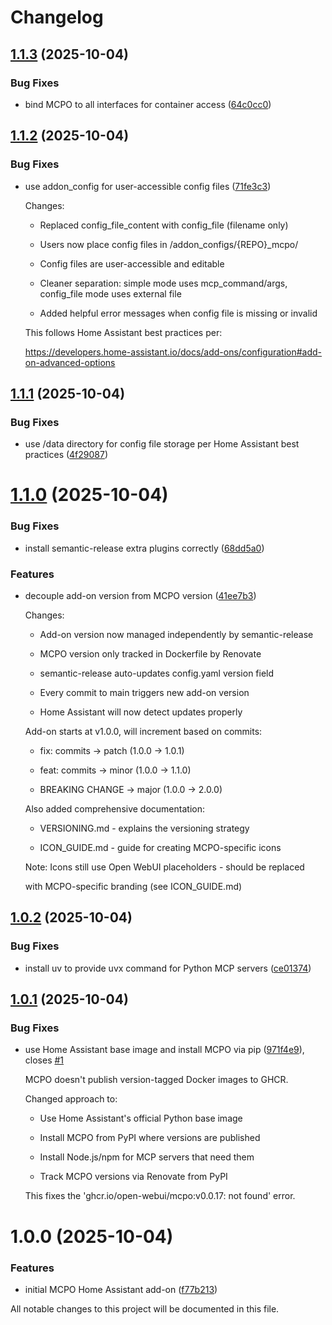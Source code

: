 # Changelog

## [1.1.3](https://github.com/lindehoff/addon-mcpo/compare/v1.1.2...v1.1.3) (2025-10-04)


### Bug Fixes

* bind MCPO to all interfaces for container access ([64c0cc0](https://github.com/lindehoff/addon-mcpo/commit/64c0cc08fe7edee245cb1ee3f62af5ba58f210d2))

## [1.1.2](https://github.com/lindehoff/addon-mcpo/compare/v1.1.1...v1.1.2) (2025-10-04)


### Bug Fixes

* use addon_config for user-accessible config files ([71fe3c3](https://github.com/lindehoff/addon-mcpo/commit/71fe3c33b130e341346da67063beac55db480dd8))

  Changes:

  - Replaced config_file_content with config_file (filename only)

  - Users now place config files in /addon_configs/{REPO}_mcpo/

  - Config files are user-accessible and editable

  - Cleaner separation: simple mode uses mcp_command/args, config_file mode uses external file

  - Added helpful error messages when config file is missing or invalid

  This follows Home Assistant best practices per:

  https://developers.home-assistant.io/docs/add-ons/configuration#add-on-advanced-options

## [1.1.1](https://github.com/lindehoff/addon-mcpo/compare/v1.1.0...v1.1.1) (2025-10-04)


### Bug Fixes

* use /data directory for config file storage per Home Assistant best practices ([4f29087](https://github.com/lindehoff/addon-mcpo/commit/4f29087acd4256cdb2adae703c3648e10ec561f1))

# [1.1.0](https://github.com/lindehoff/addon-mcpo/compare/v1.0.2...v1.1.0) (2025-10-04)


### Bug Fixes

* install semantic-release extra plugins correctly ([68dd5a0](https://github.com/lindehoff/addon-mcpo/commit/68dd5a03bc84ba5f0209c7af25462e9eacae91c4))



### Features

* decouple add-on version from MCPO version ([41ee7b3](https://github.com/lindehoff/addon-mcpo/commit/41ee7b39749c1b1e55f4c65272dbc0f87170a8d4))

  Changes:

  - Add-on version now managed independently by semantic-release

  - MCPO version only tracked in Dockerfile by Renovate

  - semantic-release auto-updates config.yaml version field

  - Every commit to main triggers new add-on version

  - Home Assistant will now detect updates properly

  Add-on starts at v1.0.0, will increment based on commits:

  - fix: commits → patch (1.0.0 → 1.0.1)

  - feat: commits → minor (1.0.0 → 1.1.0)

  - BREAKING CHANGE → major (1.0.0 → 2.0.0)

  Also added comprehensive documentation:

  - VERSIONING.md - explains the versioning strategy

  - ICON_GUIDE.md - guide for creating MCPO-specific icons

  Note: Icons still use Open WebUI placeholders - should be replaced

  with MCPO-specific branding (see ICON_GUIDE.md)

## [1.0.2](https://github.com/lindehoff/addon-mcpo/compare/v1.0.1...v1.0.2) (2025-10-04)


### Bug Fixes

* install uv to provide uvx command for Python MCP servers ([ce01374](https://github.com/lindehoff/addon-mcpo/commit/ce013742368aac6397ea8f030387483f4381a0a1))

## [1.0.1](https://github.com/lindehoff/addon-mcpo/compare/v1.0.0...v1.0.1) (2025-10-04)


### Bug Fixes

* use Home Assistant base image and install MCPO via pip ([971f4e9](https://github.com/lindehoff/addon-mcpo/commit/971f4e9b49733a5d952fe19be0b2b2be0afce406)), closes [#1](https://github.com/lindehoff/addon-mcpo/issues/)

  MCPO doesn't publish version-tagged Docker images to GHCR.

  Changed approach to:

  - Use Home Assistant's official Python base image

  - Install MCPO from PyPI where versions are published

  - Install Node.js/npm for MCP servers that need them

  - Track MCPO versions via Renovate from PyPI

  This fixes the 'ghcr.io/open-webui/mcpo:v0.0.17: not found' error.

# 1.0.0 (2025-10-04)


### Features

* initial MCPO Home Assistant add-on ([f77b213](https://github.com/lindehoff/addon-mcpo/commit/f77b213f3f02e911c63399ea9d90a0454c6cf267))

All notable changes to this project will be documented in this file.
